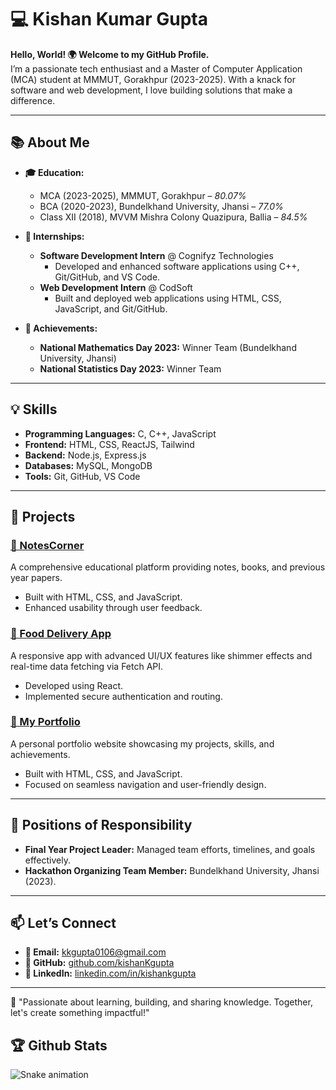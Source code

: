 # 💻 Kishan Kumar Gupta  

**Hello, World! 🌍 Welcome to my GitHub Profile.**  
I’m a passionate tech enthusiast and a Master of Computer Application (MCA) student at MMMUT, Gorakhpur (2023-2025). With a knack for software and web development, I love building solutions that make a difference.  

---

## 📚 **About Me**  
- **🎓 Education:**
  - MCA (2023-2025), MMMUT, Gorakhpur – *80.07%*  
  - BCA (2020-2023), Bundelkhand University, Jhansi – *77.0%*  
  - Class XII (2018), MVVM Mishra Colony Quazipura, Ballia – *84.5%*

- **💼 Internships:**
  - **Software Development Intern** @ Cognifyz Technologies  
    - Developed and enhanced software applications using C++, Git/GitHub, and VS Code.  
  - **Web Development Intern** @ CodSoft  
    - Built and deployed web applications using HTML, CSS, JavaScript, and Git/GitHub.

- **🌟 Achievements:**  
  - **National Mathematics Day 2023:** Winner Team (Bundelkhand University, Jhansi)  
  - **National Statistics Day 2023:** Winner Team  

---

## 💡 **Skills**
- **Programming Languages:** C, C++, JavaScript  
- **Frontend:** HTML, CSS, ReactJS, Tailwind  
- **Backend:** Node.js, Express.js  
- **Databases:** MySQL, MongoDB  
- **Tools:** Git, GitHub, VS Code  

---

## 🚀 **Projects**
### [🔗 NotesCorner](https://kishankgupta.github.io/NotesCorner.github.io/)  
A comprehensive educational platform providing notes, books, and previous year papers.  
- Built with HTML, CSS, and JavaScript.  
- Enhanced usability through user feedback.  

### [🔗 Food Delivery App](https://zaika0foodapp.netlify.app/)  
A responsive app with advanced UI/UX features like shimmer effects and real-time data fetching via Fetch API.  
- Developed using React.  
- Implemented secure authentication and routing.  

### [🔗 My Portfolio](https://kishankgupta.github.io/MyPortfolio.github.io/)  
A personal portfolio website showcasing my projects, skills, and achievements.  
- Built with HTML, CSS, and JavaScript.  
- Focused on seamless navigation and user-friendly design.  

---

## 🏅 **Positions of Responsibility**  
- **Final Year Project Leader:** Managed team efforts, timelines, and goals effectively.  
- **Hackathon Organizing Team Member:** Bundelkhand University, Jhansi (2023).  

---

## 📫 **Let’s Connect**
- **📧 Email:** [kkgupta0106@gmail.com](mailto:kkgupta0106@gmail.com)  
- **🐙 GitHub:** [github.com/kishanKgupta](https://github.com/kishanKgupta)  
- **🔗 LinkedIn:** [linkedin.com/in/kishankgupta](https://www.linkedin.com/in/kishankgupta/)  

---

🌟 "Passionate about learning, building, and sharing knowledge. Together, let's create something impactful!"  
## 🏆 Github Stats

![Snake animation](https://github.com/kishanKgupta/blob/output/github-contribution-grid-snake-dark.svg)

<!---
kishanKgupta/kishanKgupta is a ✨ special ✨ repository because its `README.md` (this file) appears on your GitHub profile.
You can click the Preview link to take a look at your changes.
--->
